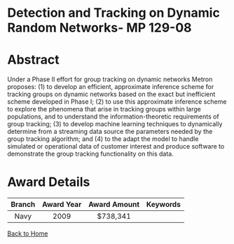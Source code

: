 
Detection and Tracking on Dynamic Random Networks- MP 129-08
============================================================

# Abstract


Under a Phase II effort for group tracking on dynamic networks Metron proposes: (1) to develop an efficient, approximate inference scheme for tracking groups on dynamic networks based on the exact but inefficient scheme developed in Phase I; (2) to use this approximate inference scheme to explore the phenomena that arise in tracking groups within large populations, and to understand the information-theoretic requirements of group tracking; (3) to develop machine learning techniques to dynamically determine from a streaming data source the parameters needed by the group tracking algorithm; and (4) to the adapt the model to handle simulated or operational data of customer interest and produce software to demonstrate the group tracking functionality on this data.  

# Award Details

|Branch|Award Year|Award Amount|Keywords|
| :---: | :---: | :---: | :---: |
|Navy|2009|$738,341||
  
  


[Back to Home](https://github.com/chrischow/dod_sbir_awards/DJ/#1884)